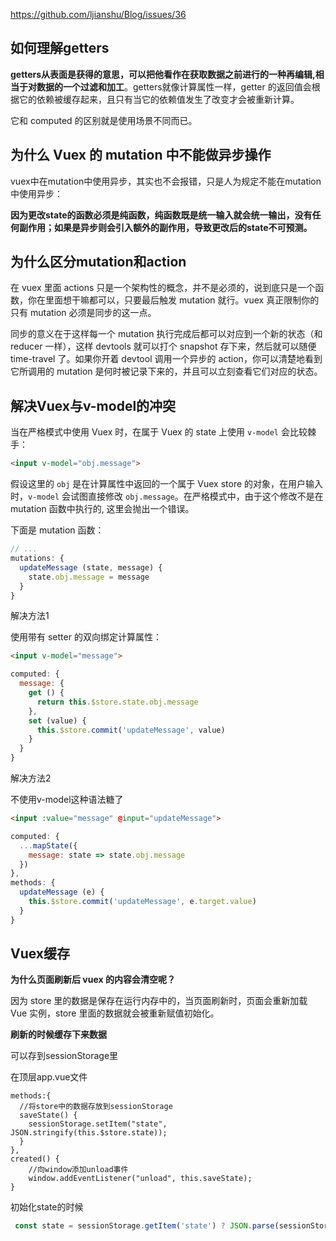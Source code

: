 https://github.com/ljianshu/Blog/issues/36

## 如何理解getters

**getters从表面是获得的意思，可以把他看作在获取数据之前进行的一种再编辑,相当于对数据的一个过滤和加工**。getters就像计算属性一样，getter 的返回值会根据它的依赖被缓存起来，且只有当它的依赖值发生了改变才会被重新计算。

它和 computed 的区别就是使用场景不同而已。

## 为什么 Vuex 的 mutation 中不能做异步操作 

vuex中在mutation中使用异步，其实也不会报错，只是人为规定不能在mutation中使用异步：

**因为更改state的函数必须是纯函数，纯函数既是统一输入就会统一输出，没有任何副作用；如果是异步则会引入额外的副作用，导致更改后的state不可预测。**

## 为什么区分mutation和action

在 vuex 里面 actions 只是一个架构性的概念，并不是必须的，说到底只是一个函数，你在里面想干嘛都可以，只要最后触发 mutation 就行。vuex 真正限制你的只有 mutation 必须是同步的这一点。

同步的意义在于这样每一个 mutation 执行完成后都可以对应到一个新的状态（和 reducer 一样），这样 devtools 就可以打个 snapshot 存下来，然后就可以随便 time-travel 了。如果你开着 devtool 调用一个异步的 action，你可以清楚地看到它所调用的 mutation 是何时被记录下来的，并且可以立刻查看它们对应的状态。

## 解决Vuex与v-model的冲突

当在严格模式中使用 Vuex 时，在属于 Vuex 的 state 上使用 `v-model` 会比较棘手：

```html
<input v-model="obj.message">
```

假设这里的 `obj` 是在计算属性中返回的一个属于 Vuex store 的对象，在用户输入时，`v-model` 会试图直接修改 `obj.message`。在严格模式中，由于这个修改不是在 mutation 函数中执行的, 这里会抛出一个错误。

下面是 mutation 函数：

```js
// ...
mutations: {
  updateMessage (state, message) {
    state.obj.message = message
  }
}
```

解决方法1

使用带有 setter 的双向绑定计算属性：

```html
<input v-model="message">
```

``` js
computed: {
  message: {
    get () {
      return this.$store.state.obj.message
    },
    set (value) {
      this.$store.commit('updateMessage', value)
    }
  }
}
```

解决方法2

不使用v-model这种语法糖了

```html
<input :value="message" @input="updateMessage">
```

``` js
computed: {
  ...mapState({
    message: state => state.obj.message
  })
},
methods: {
  updateMessage (e) {
    this.$store.commit('updateMessage', e.target.value)
  }
}
```

## Vuex缓存

**为什么页面刷新后 vuex 的内容会清空呢？**

因为 store 里的数据是保存在运行内存中的，当页面刷新时，页面会重新加载 Vue 实例，store 里面的数据就会被重新赋值初始化。

**刷新的时候缓存下来数据**

可以存到sessionStorage里

在顶层app.vue文件

``` vue
methods:{
  //将store中的数据存放到sessionStorage
  saveState() {
  	sessionStorage.setItem("state", JSON.stringify(this.$store.state));
  }
},
created() {
	//向window添加unload事件
	window.addEventListener("unload", this.saveState);
}
```

初始化state的时候

``` js
 const state = sessionStorage.getItem('state') ? JSON.parse(sessionStorage.getItem('state'))：{}
```